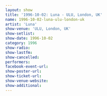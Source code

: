 ```yaml
---
layout: show
title: '1996-10-02: Luna - ULU, London, UK'
name: 1996-10-02-luna-ulu-london-uk
artist: 'Luna'
show-venue: 'ULU, London, UK'
show-setlist: 
show-date: 1996-10-02
category: 1996
show-radio: 
show-lastfm: 
show-cancelled: 
performers: 
facebook-event-url: 
show-poster-url: 
show-ticket-url: 
show-venue-website: 
show-additional: 
---
```


